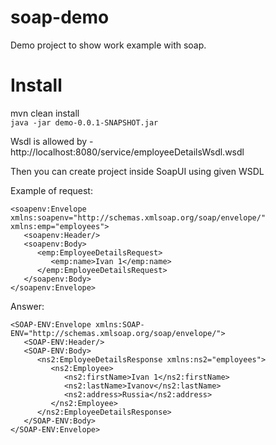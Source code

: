 # soap-demo

Demo project to show work example with soap.

# Install
mvn clean install
<br>
```java -jar demo-0.0.1-SNAPSHOT.jar```

Wsdl is allowed by - http://localhost:8080/service/employeeDetailsWsdl.wsdl

Then you can create project inside SoapUI using given WSDL

Example of request:<br>
```
<soapenv:Envelope xmlns:soapenv="http://schemas.xmlsoap.org/soap/envelope/" xmlns:emp="employees">
   <soapenv:Header/>
   <soapenv:Body>
      <emp:EmployeeDetailsRequest>
         <emp:name>Ivan 1</emp:name>
      </emp:EmployeeDetailsRequest>
   </soapenv:Body>
</soapenv:Envelope>
```

Answer:<br>
```
<SOAP-ENV:Envelope xmlns:SOAP-ENV="http://schemas.xmlsoap.org/soap/envelope/">
   <SOAP-ENV:Header/>
   <SOAP-ENV:Body>
      <ns2:EmployeeDetailsResponse xmlns:ns2="employees">
         <ns2:Employee>
            <ns2:firstName>Ivan 1</ns2:firstName>
            <ns2:lastName>Ivanov</ns2:lastName>
            <ns2:address>Russia</ns2:address>
         </ns2:Employee>
      </ns2:EmployeeDetailsResponse>
   </SOAP-ENV:Body>
</SOAP-ENV:Envelope>
```

